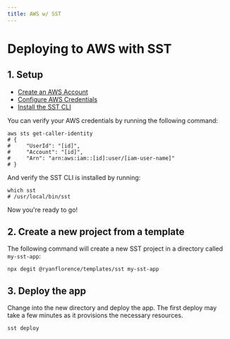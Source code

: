 ```yaml
---
title: AWS w/ SST
---
```


# Deploying to AWS with SST

## 1. Setup

- [Create an AWS Account](https://signin.aws.amazon.com/signup?request_type=register)
- [Configure AWS Credentials](https://docs.sst.dev/advanced/iam-credentials#loading-from-a-file)
- [Install the SST CLI](https://ion.sst.dev/docs/reference/cli)

You can verify your AWS credentials by running the following command:

```shellscript
aws sts get-caller-identity
# {
#     "UserId": "[id]",
#     "Account": "[id]",
#     "Arn": "arn:aws:iam::[id]:user/[iam-user-name]"
# }
```

And verify the SST CLI is installed by running:

```shellscript nonumber
which sst
# /usr/local/bin/sst
```

Now you're ready to go!

## 2. Create a new project from a template

The following command will create a new SST project in a directory called `my-sst-app`:

```shellscript nonumber
npx degit @ryanflorence/templates/sst my-sst-app
```

## 3. Deploy the app

Change into the new directory and deploy the app. The first deploy may take a few minutes as it provisions the necessary resources.

```shellscript nonumber
sst deploy
```

